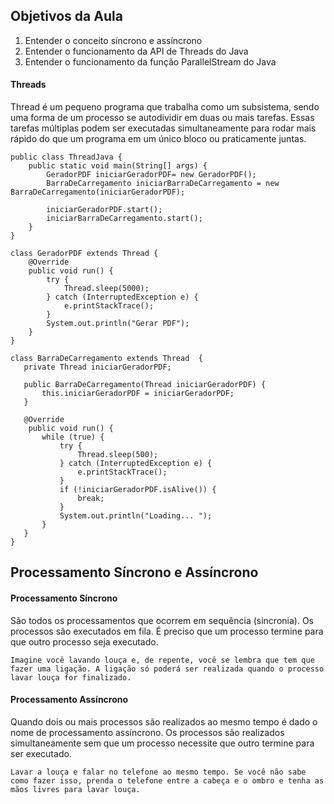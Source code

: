 ## Objetivos da Aula

1. Entender o conceito síncrono e assíncrono
2. Entender o funcionamento da API de Threads do Java
3. Entender o funcionamento da função ParallelStream do Java

#### Threads

Thread é um pequeno programa que trabalha como um subsistema, sendo uma forma de um processo se autodividir em duas ou mais tarefas. Essas tarefas múltiplas podem ser executadas simultaneamente para rodar mais rápido do que um programa em um único bloco ou praticamente juntas. 

```
public class ThreadJava {
    public static void main(String[] args) {
        GeradorPDF iniciarGeradorPDF= new GeradorPDF();
        BarraDeCarregamento iniciarBarraDeCarregamento = new BarraDeCarregamento(iniciarGeradorPDF);

        iniciarGeradorPDF.start();
        iniciarBarraDeCarregamento.start();
    }
}

class GeradorPDF extends Thread {
    @Override
    public void run() {
        try {
            Thread.sleep(5000);
        } catch (InterruptedException e) {
            e.printStackTrace();
        }
        System.out.println("Gerar PDF");
    }
}

class BarraDeCarregamento extends Thread  {
   private Thread iniciarGeradorPDF;

   public BarraDeCarregamento(Thread iniciarGeradorPDF) {
       this.iniciarGeradorPDF = iniciarGeradorPDF;
   }

   @Override
    public void run() {
       while (true) {
           try {
               Thread.sleep(500);
           } catch (InterruptedException e) {
               e.printStackTrace();
           }
           if (!iniciarGeradorPDF.isAlive()) {
               break;
           }
           System.out.println("Loading... ");
       }
   }
}
```

## Processamento Síncrono e Assíncrono

#### Processamento Síncrono

São todos os processamentos que ocorrem em sequência (sincronia). Os processos são executados em fila. É preciso que um processo termine para que outro processo seja executado. 

```
Imagine você lavando louça e, de repente, você se lembra que tem que fazer uma ligação. A ligação só poderá ser realizada quando o processo lavar louça for finalizado.
```

#### Processamento Assíncrono

Quando dois ou mais processos são realizados ao mesmo tempo é dado o nome de processamento assíncrono. Os processos são realizados simultaneamente sem que um processo necessite que outro termine para ser executado.

```
Lavar a louça e falar no telefone ao mesmo tempo. Se você não sabe como fazer isso, prenda o telefone entre a cabeça e o ombro e tenha as mãos livres para lavar louça.
```

